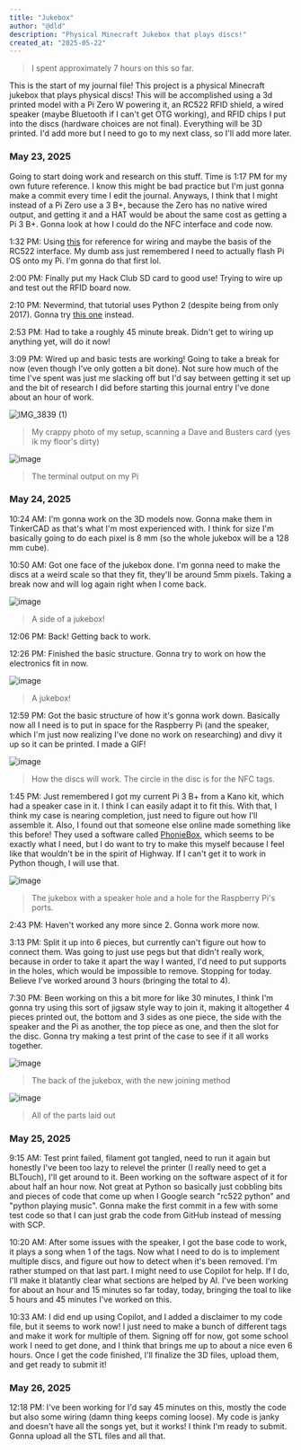 ```yaml
---
title: "Jukebox"
author: "@dld"
description: "Physical Minecraft Jukebox that plays discs!"
created_at: "2025-05-22"
---
```

> I spent approximately 7 hours on this so far.

This is the start of my journal file! This project is a physical Minecraft jukebox that plays physical discs! This will be accomplished using a 3d printed model with a Pi Zero W powering it, an RC522 RFID shield, a wired speaker (maybe Bluetooth if I can't get OTG working), and RFID chips I put into the discs (hardware choices are not final). Everything will be 3D printed. I'd add more but I need to go to my next class, so I'll add more later.

### May 23, 2025
Going to start doing work and research on this stuff. Time is 1:17 PM for my own future reference. I know this might be bad practice but I'm just gonna make a commit every time I edit the journal. Anyways, I think that I might instead of a Pi Zero use a 3 B+, because the Zero has no native wired output, and getting it and a HAT would be about the same cost as getting a Pi 3 B+. Gonna look at how I could do the NFC interface and code now.

1:32 PM: Using [this](https://www.instructables.com/RFID-RC522-Raspberry-Pi/) for reference for wiring and maybe the basis of the RC522 interface. My dumb ass just remembered I need to actually flash Pi OS onto my Pi. I'm gonna do that first lol.

2:00 PM: Finally put my Hack Club SD card to good use! Trying to wire up and test out the RFID board now.

2:10 PM: Nevermind, that tutorial uses Python 2 (despite being from only 2017). Gonna try [this one](https://pimylifeup.com/raspberry-pi-rfid-rc522/) instead.

2:53 PM: Had to take a roughly 45 minute break. Didn't get to wiring up anything yet, will do it now!

3:09 PM: Wired up and basic tests are working! Going to take a break for now (even though I've only gotten a bit done). Not sure how much of the time I've spent was just me slacking off but I'd say between getting it set up and the bit of research I did before starting this journal entry I've done about an hour of work.

![IMG_3839 (1)](https://github.com/user-attachments/assets/7a3792c3-5d5c-441e-b36f-8dab55adc964)
> My crappy photo of my setup, scanning a Dave and Busters card (yes ik my floor's dirty)

![image](https://github.com/user-attachments/assets/8bc12483-85d8-4514-a342-84923e08bdf2)
> The terminal output on my Pi

### May 24, 2025
10:24 AM: I'm gonna work on the 3D models now. Gonna make them in TinkerCAD as that's what I'm most experienced with. I think for size I'm basically going to do each pixel is 8 mm (so the whole jukebox will be a 128 mm cube).

10:50 AM: Got one face of the jukebox done. I'm gonna need to make the discs at a weird scale so that they fit, they'll be around 5mm pixels. Taking a break now and will log again right when I come back.

![image](https://github.com/user-attachments/assets/87b942b6-64e1-44c4-971e-d9b2a5c0aa6d)
> A side of a jukebox!
 
12:06 PM: Back! Getting back to work.

12:26 PM: Finished the basic structure. Gonna try to work on how the electronics fit in now.

![image](https://github.com/user-attachments/assets/75807609-f29d-4d2f-a878-2c99937b0f38)
> A jukebox!

12:59 PM: Got the basic structure of how it's gonna work down. Basically now all I need is to put in space for the Raspberry Pi (and the speaker, which I'm just now realizing I've done no work on researching) and divy it up so it can be printed. I made a GIF!

![image](https://i.imgur.com/0uyaF67.gif)
> How the discs will work. The circle in the disc is for the NFC tags.

1:45 PM: Just remembered I got my current Pi 3 B+ from a Kano kit, which had a speaker case in it. I think I can easily adapt it to fit this. With that, I think my case is nearing completion, just need to figure out how I'll assemble it. Also, I found out that someone else online made something like this before! They used a software called [PhonieBox](https://phoniebox.de/index-en.html), which seems to be exactly what I need, but I do want to try to make this myself because I feel like that wouldn't be in the spirit of Highway. If I can't get it to work in Python though, I will use that.

![image](https://github.com/user-attachments/assets/da1da90f-6023-4e61-8953-001d19ab3618)
> The jukebox with a speaker hole and a hole for the Raspberry Pi's ports.

2:43 PM: Haven't worked any more since 2. Gonna work more now.

3:13 PM: Split it up into 6 pieces, but currently can't figure out how to connect them. Was going to just use pegs but that didn't really work, because in order to take it apart the way I wanted, I'd need to put supports in the holes, which would be impossible to remove. Stopping for today. Believe I've worked around 3 hours (bringing the total to 4).

7:30 PM: Been working on this a bit more for like 30 minutes, I think I'm gonna try using this sort of jigsaw style way to join it, making it altogether 4 pieces printed out, the bottom and 3 sides as one piece, the side with the speaker and the Pi as another, the top piece as one, and then the slot for the disc. Gonna try making a test print of the case to see if it all works together.

![image](https://github.com/user-attachments/assets/20c846df-675e-4763-8c33-8771692ab79f)
> The back of the jukebox, with the new joining method

![image](https://github.com/user-attachments/assets/f8694b2e-bb59-4223-8d4b-97bb9a41e8b4)
> All of the parts laid out

### May 25, 2025

9:15 AM: Test print failed, filament got tangled, need to run it again but honestly I've been too lazy to relevel the printer (I really need to get a BLTouch), I'll get around to it. Been working on the software aspect of it for about half an hour now. Not great at Python so basically just cobbling bits and pieces of code that come up when I Google search "rc522 python" and "python playing music". Gonna make the first commit in a few with some test code so that I can just grab the code from GitHub instead of messing with SCP.

10:20 AM: After some issues with the speaker, I got the base code to work, it plays a song when 1 of the tags. Now what I need to do is to implement multiple discs, and figure out how to detect when it's been removed. I'm rather stumped on that last part. I might need to use Copilot for help. If I do, I'll make it blatantly clear what sections are helped by AI. I've been working for about an hour and 15 minutes so far today, today, bringing the toal to like 5 hours and 45 minutes I've worked on this.

10:33 AM: I did end up using Copilot, and I added a disclaimer to my code file, but it seems to work now! I just need to make a bunch of different tags and make it work for multiple of them. Signing off for now, got some school work I need to get done, and I think that brings me up to about a nice even 6 hours. Once I get the code finished, I'll finalize the 3D files, upload them, and get ready to submit it!

### May 26, 2025

12:18 PM: I've been working for I'd say 45 minutes on this, mostly the code but also some wiring (damn thing keeps coming loose). My code is janky and doesn't have all the songs yet, but it works! I think I'm ready to submit. Gonna upload all the STL files and all that.
